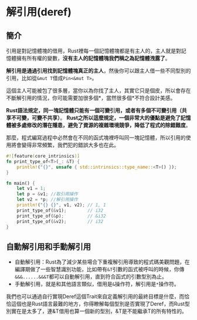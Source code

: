 # 解引用\(deref\)

## 簡介

引用是對記憶體塊的借用，Rust裡每一個記憶體塊都是有主人的，主人就是對記憶體擁有所有權的變數，**沒有主人的記憶體塊我們稱之為記憶體洩露了**。

**解引用是通過引用找到記憶體塊真正的主人**，然後你可以跟主人借一些不同型別的引用，比如從`&mut T`借成`Pin<&mut T>`。

這個主人可能被包了很多層，當你以為你找了主人，其實它只是個皮，所以會存在不斷解引用的情況，你可能需要加很多個\*，當然很多個\*不符合設計美感。

**Rust語法規定，同一塊記憶體只能有一個可變引用，或者有多個不可變引用（共享不可變，可變不共享）**。**Rust之所以這麼規定，一個非常大的優點是避免了記憶體被多處修改的潛在隱患，避免了資源的複雜環境競爭，降低了程式的除錯難度**。

那麼，程式編寫過程中必然會在不同的函式塊裡呼叫同一塊記憶體，所以引用的使用將會變得非常頻繁，我們犯的錯誤大多也在此。

```rust
#![feature(core_intrinsics)]
fn print_type_of<T>(_: &T) {
    println!("{}", unsafe { std::intrinsics::type_name::<T>() });
}

fn main() {
    let v1 = 1;
    let p = &v1; //取引用操作
    let v2 = *p; //解引用操作
    println!("{} {}", v1, v2); // 1, 1
    print_type_of(&v1);        // i32
    print_type_of(&p);         // &i32
    print_type_of(&v2);        // i32
}
```

## 自動解引用和手動解引用

* 自動解引用：Rust為了減少某些場合下重複解引用導致的程式碼美觀問題，在編譯期做了一些智慧識別功能，比如帶有`&T`引數的函式被呼叫的時候，你傳`&&&......&&&T`都可以自動解引用，直到符合函式的引數型別為止。
* 手動解引用，就是和其他語言類似，借用是`&`操作符，解引用是`*`操作符。

我們也可以通過自行實現Deref這個Trait來自定義解引用的最終目標是什麼，而恰恰這個也是Rust語言最難的地方，你得瞭解每個型別是否實現了Deref，而Rust型別實在是太多了，連&T借用也算一個新的型別，&T是不能繼承T的所有特性的。

